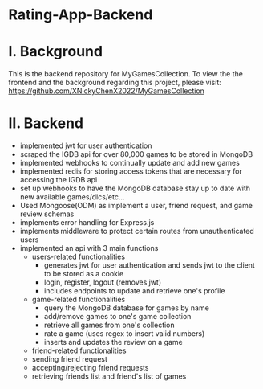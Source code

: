 ﻿# Rating-App-Backend
# I. Background
This is the backend repository for MyGamesCollection. To view the the frontend and the background regarding this project, please visit: https://github.com/XNickyChenX2022/MyGamesCollection
# II. Backend
* implemented jwt for user authentication
* scraped the IGDB api for over 80,000 games to be stored in MongoDB
* implemented webhooks to continually update and add new games
* implemented redis for storing access tokens that are necessary for accessing the IGDB api
* set up webhooks to have the MongoDB database stay up to date with new available games/dlcs/etc...
* Used Mongoose(ODM) as implement a user, friend request, and game review schemas
* implements error handling for Express.js
* implements middleware to protect certain routes from unauthenticated users
* implemented an api with 3 main functions
  * users-related functionalities
    * generates jwt for user authentication and sends jwt to the client to be stored as a cookie
    * login, register, logout (removes jwt)
    * includes endpoints to update and retrieve one's profile
  * game-related functionalities
    *  query the MongoDB database for games by name
    *  add/remove games to one's game collection
    *  retrieve all games from one's collection
    *  rate a game (uses regex to insert valid numbers)
    *  inserts and updates the review on a game 
  *  friend-related functionalities
    *   sending friend request
    *   accepting/rejecting friend requests
    *   retrieving friends list and friend's list of games 

